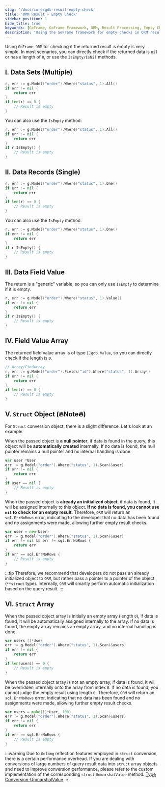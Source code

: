 ```yaml
---
slug: '/docs/core/gdb-result-empty-check'
title: 'ORM Result - Empty Check'
sidebar_position: 1
hide_title: true
keywords: [GoFrame, GoFrame Framework, ORM, Result Processing, Empty Check, Data Set, Data Record, Data Field Value, Struct Object, Struct Array]
description: "Using the GoFrame framework for empty checks in ORM result processing. This includes handling data sets, multiple data records, data field values, as well as result processing methods for Struct objects and Struct arrays. By using methods like IsEmpty and IsNil, you can easily determine if the query result is empty."
---
```



Using `GoFrame ORM` for checking if the returned result is empty is very simple. In most scenarios, you can directly check if the returned data is `nil` or has a length of `0`, or use the `IsEmpty/IsNil` methods.

## I. Data Sets (Multiple)

```go
r, err := g.Model("order").Where("status", 1).All()
if err != nil {
    return err
}
if len(r) == 0 {
    // Result is empty
}
```

You can also use the `IsEmpty` method:

```go
r, err := g.Model("order").Where("status", 1).All()
if err != nil {
    return err
}
if r.IsEmpty() {
    // Result is empty
}
```

## II. Data Records (Single)

```go
r, err := g.Model("order").Where("status", 1).One()
if err != nil {
    return err
}
if len(r) == 0 {
    // Result is empty
}
```

You can also use the `IsEmpty` method:

```go
r, err := g.Model("order").Where("status", 1).One()
if err != nil {
    return err
}
if r.IsEmpty() {
    // Result is empty
}
```

## III. Data Field Value

The return is a "generic" variable, so you can only use `IsEmpty` to determine if it is empty.

```go
r, err := g.Model("order").Where("status", 1).Value()
if err != nil {
    return err
}
if r.IsEmpty() {
    // Result is empty
}
```

## IV. Field Value Array

The returned field value array is of type `[]gdb.Value`, so you can directly check if the length is `0`.

```go
// Array/FindArray
r, err := g.Model("order").Fields("id").Where("status", 1).Array()
if err != nil {
    return err
}
if len(r) == 0 {
    // Result is empty
}
```

## V. `Struct` Object (🔥Note🔥)

For `Struct` conversion object, there is a slight difference. Let's look at an example.

When the passed object is **a null pointer**, if data is found in the query, this object will be **automatically created** internally. If no data is found, the null pointer remains a null pointer and no internal handling is done.

```go
var user *User
err := g.Model("order").Where("status", 1).Scan(&user)
if err != nil {
    return err
}
if user == nil {
    // Result is empty
}
```

When the passed object is **already an initialized object**, if data is found, it will be assigned internally to this object. **If no data is found, you cannot use `nil` to check for an empty result**. Therefore, `ORM` will return an `sql.ErrNoRows` error, indicating to the developer that no data has been found and no assignments were made, allowing further empty result checks.

```go
var user = new(User)
err := g.Model("order").Where("status", 1).Scan(&user)
if err != nil && err != sql.ErrNoRows {
    return err
}
if err == sql.ErrNoRows {
    // Result is empty
}
```
:::tip
Therefore, we recommend that developers do not pass an already initialized object to `ORM`, but rather pass a pointer to a pointer of the object (`**struct` type). Internally, `ORM` will smartly perform automatic initialization based on the query result.
:::
## VI. `Struct` Array

When the passed object array is initially an empty array (length `0`), if data is found, it will be automatically assigned internally to the array. If no data is found, the empty array remains an empty array, and no internal handling is done.

```go
var users []*User
err := g.Model("order").Where("status", 1).Scan(&users)
if err != nil {
    return err
}
if len(users) == 0 {
    // Result is empty
}
```

When the passed object array is not an empty array, if data is found, it will be overridden internally onto the array from index `0`. If no data is found, you cannot judge the empty result using length `0`. Therefore, `ORM` will return an `sql.ErrNoRows` error, indicating that no data has been found and no assignments were made, allowing further empty result checks.

```go
var users = make([]*User, 100)
err := g.Model("order").Where("status", 1).Scan(&users)
if err != nil {
    return err
}
if err == sql.ErrNoRows {
    // Result is empty
}
```
:::warning
Due to `Golang` reflection features employed in `struct` conversion, there is a certain performance overhead. If you are dealing with conversions of large numbers of query result data into `struct` array objects and need to improve conversion performance, please refer to the custom implementation of the corresponding `struct` `UnmarshalValue` method:
[Type Conversion-UnmarshalValue](../../类型转换/类型转换-UnmarshalValue.md)
:::